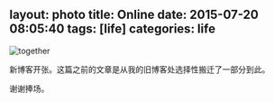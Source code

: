 layout: photo
title: Online
date: 2015-07-20 08:05:40
tags: [life] 
categories: life
---
![together](http://daweih.github.io/images/default_avatar.jpg)

新博客开张。这篇之前的文章是从我的旧博客处选择性搬迁了一部分到此。

谢谢捧场。

